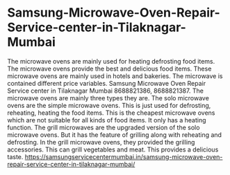 # Samsung-Microwave-Oven-Repair-Service-center-in-Tilaknagar-Mumbai
The microwave ovens are mainly used for heating defrosting food items. The microwave ovens provide the best and delicious food items. These microwave ovens are mainly used in hotels and bakeries. The microwave is contained different price variables. Samsung Microwave Oven Repair Service center in Tilaknagar Mumbai 8688821386, 8688821387.  The microwave ovens are mainly three types they are. The solo microwave ovens are the simple microwave ovens. This is just used for defrosting, reheating, heating the food items. This is the cheapest microwave ovens which are not suitable for all kinds of food items. It only has a heating function. The grill microwaves are the upgraded version of the solo microwave ovens. But it has the feature of grilling along with reheating and defrosting. In the grill microwave ovens, they provided the grilling accessories. This can grill vegetables and meat. This provides a delicious taste. https://samsungservicecentermumbai.in/samsung-microwave-oven-repair-service-center-in-tilaknagar-mumbai/
